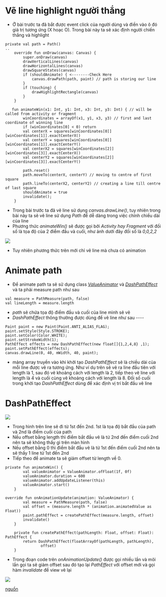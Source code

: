 # Vẽ line highlight người thắng
- Ở bài trước ta đã bắt được event click của người dùng và điền vào ô đó giá trị tương ứng (X hoạc O). Trong bài này ta sẽ xác định người chiến thắng và highlight 
```
private val path = Path()
..
    override fun onDraw(canvas: Canvas) {
        super.onDraw(canvas)
        drawVerticalLines(canvas)
        drawHorizontalLines(canvas)
        drawSquareStates(canvas)
        if (shouldAnimate) { <--------Check Here
            canvas.drawPath(path, paint) // path is storing our line
        }
        if (touching) {
            drawHighlightRectangle(canvas)
        }
    }
    
   fun animateWin(x1: Int, y1: Int, x3: Int, y3: Int) { // will be called from activity or fragment
        winCoordinates = arrayOf(x1, y1, x3, y3) // first and last coordinate of winning line
        if (winCoordinates[0] < 0) return
        val centerX = squares[winCoordinates[0]][winCoordinates[1]].exactCenterX()
        val centerY = squares[winCoordinates[0]][winCoordinates[1]].exactCenterY()
        val centerX2 = squares[winCoordinates[2]][winCoordinates[3]].exactCenterX()
        val centerY2 = squares[winCoordinates[2]][winCoordinates[3]].exactCenterY()

        path.reset()
        path.moveTo(centerX, centerY) // moving to centre of first square
        path.lineTo(centerX2, centerY2) // creating a line till centre of last square 
        shouldAnimate = true
        invalidate();
    }
```

- Trong bài trước ta đã vẽ line sử dụng *canvas.drawLine()*, tuy nhiên trong bài này ta sẽ vẽ line sử dụng *Path* để dễ dàng trong việc chỉnh chiều dài của line
- Phương thức *animateWin()* sẽ được gọi bởi *Activity hay Fragment* với đối số là tọa độ của 2 điểm đầu và cuối, như ảnh dưới đây đối số là *0,0,2,2*

![](https://images.viblo.asia/3a55a605-6789-472d-9b69-9fb7f4a69355.png)

- Tuy nhiên phương thức trên mới chỉ vẽ line mà chưa có animation

# Animate path
- Để animate path ta sẽ sử dụng class [*ValueAnimator*](https://developer.android.com/reference/android/animation/ValueAnimator) và [*DashPathEffect*](https://developer.android.com/reference/android/graphics/DashPathEffect) và ta phải measure path như sau
```
val measure = PathMeasure(path, false)
val lineLength = measure.length
```
- *path* sẽ chứa tọa độ điểm đầu và cuối của line mình sẽ vẽ
- *DashPathEffect* thông thường được dùng để vẽ line như sau *----*
```
Paint paint = new Paint(Paint.ANTI_ALIAS_FLAG);
paint.setStyle(Style.STROKE);
paint.setColor(Color.WHITE);
paint.setStrokeWidth(1);
PathEffect effects = new DashPathEffect(new float[]{1,2,4,8} ,1);
paint.setPathEffect(effects);
canvas.drawLine(0, 40, mWidth, 40, paint);
```
- mảng array truyền vào khi khởi tạo *DashPathEffect* sẽ là chiều dài của mỗi line được vẽ ra tương ứng. Như ví dụ trên sẽ vẽ ra line đầu tiên với length là 1, sau đó vẽ khoảng cách với length là 2, tiếp theo vẽ line với length là 4 và cuối cùng vẽ khoảng cách với length là 8. Đối số cuối trong khởi tạo *DashPathEffect* dùng để xác định vị trí bắt đầu vẽ line

# DashPathEffect
![](https://images.viblo.asia/278a8f57-0c44-4881-875e-6429fbd84997.png)

- Trong hình trên line sẽ đi từ 1st đến 2nd. 1st là tọa độ bắt đầu của path và 2nd là điểm cuối của path
- Nếu offset bằng length thì điểm bắt đầu vẽ là từ 2nd đến điểm cuối 2nd nên ta sẽ không thấy gì trên màn hình
- Nếu offset bằng 0 thì điểm bắt đầu vẽ là từ 1st đến điểm cuối 2nd nên ta sẽ thấy 1 line từ 1st đến 2nd
- Tiếp theo để animate ta sẽ giảm offset từ length về 0.

```
private fun animateWin() {
        val valueAnimator = ValueAnimator.ofFloat(1f, 0f)
        valueAnimator.duration = 600
        valueAnimator.addUpdateListener(this)
        valueAnimator.start()
    }
    
override fun onAnimationUpdate(animation: ValueAnimator) {
        val measure = PathMeasure(path, false)
        val offset = (measure.length * (animation.animatedValue as Float))
        paint.pathEffect = createPathEffect(measure.length, offset)
        invalidate()
    }

    private fun createPathEffect(pathLength: Float, offset: Float): PathEffect {
        return DashPathEffect(floatArrayOf(pathLength, pathLength),
                offset)
    }
```

- Trong đoạn code trên *onAnimationUpdate()* được gọi nhiều lần và mõi lần gọi ta sẽ giảm offset sau đó tạo lại *PathEffect* với offset mới và gọi hàm *invalidate* để view vẽ lại

![](https://images.viblo.asia/efdf0232-bc7c-4632-8fdf-ebd5d4e8a576.gif)

[nguồn](https://medium.com/mindorks/building-a-customview-tictactoe-b26f6d944218)